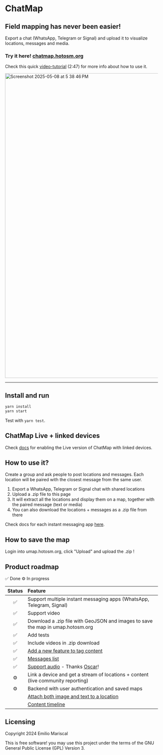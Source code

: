# ChatMap

## Field mapping has never been easier!

Export a chat (WhatsApp, Telegram or Signal) and upload it to visualize locations, messages and media.

### Try it here! [chatmap.hotosm.org](https://chatmap.hotosm.org)

Check this quick [video-tutorial](https://www.youtube.com/watch?v=ScHgVhyj1aw) (2:47) for more info about how to use it.

<img width="1001" alt="Screenshot 2025-05-08 at 5 38 46 PM" src="https://github.com/user-attachments/assets/9a9e50e0-f154-4fc3-b574-09bf54b23c67" />

---

## Install and run

```bash
yarn install
yarn start
```

Test with `yarn test`.

## ChatMap Live + linked devices

Check [docs](/hotosm/chatmap/blob/feature/live/docs/live.md) for enabling the Live version of ChatMap with linked devices.

## How to use it?

Create a group and ask people to post locations and messages. Each location will be paired 
with the closest message from the same user.

1. Export a WhatsApp, Telegram or Signal chat with shared locations
2. Upload a .zip file to this page
3. It will extract all the locations and display them on a map, together with the paired message (text or media)
4. You can also download the locations + messages as a .zip file from there

Check docs for each instant messaging app [here](/hotosm/chatmap/blob/master/docs/apps.md).

## How to save the map

Login into umap.hotosm.org, click "Upload" and upload the .zip !

## Product roadmap

✅ Done
⚙️ In progress

<!-- prettier-ignore-start -->
| Status | Feature |
|:--:| :-- |
|✅| Support multiple instant messaging apps (WhatsApp, Telegram, Signal) |
|✅| Support video |
|✅| Download a .zip file with GeoJSON and images to save the map in umap.hotosm.org |
|✅| Add tests |
|✅| Include videos in .zip download |
|✅| [Add a new feature to tag content](https://github.com/hotosm/chatmap/issues/6) |
|✅| [Messages list](https://github.com/hotosm/chatmap/issues/9)
|✅| [Support audio](https://github.com/hotosm/chatmap/issues/5) - Thanks [Oscar](https://github.com/oxcar)!|
|⚙️| Link a device and get a stream of locations + content (live community reporting)|
|⚙️| Backend with user authentication and saved maps |
| | [Attach both image and text to a location](https://github.com/hotosm/chatmap/issues/1) |
| | [Content timeline](https://github.com/hotosm/chatmap/issues/7) |

## Licensing

Copyright 2024 Emilio Mariscal

This is free software! you may use this project under the terms of the GNU General Public License (GPL) Version 3.
